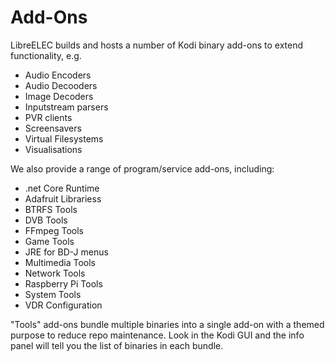 # Add-Ons

LibreELEC builds and hosts a number of Kodi binary add-ons to extend functionality, e.g.

* Audio Encoders
* Audio Decooders
* Image Decoders
* Inputstream parsers
* PVR clients
* Screensavers
* Virtual Filesystems
* Visualisations

We also provide a range of program/service add-ons, including:

* .net Core Runtime
* Adafruit Librariess
* BTRFS Tools
* DVB Tools
* FFmpeg Tools
* Game Tools
* JRE for BD-J menus
* Multimedia Tools
* Network Tools
* Raspberry Pi Tools
* System Tools
* VDR Configuration

"Tools" add-ons bundle multiple binaries into a single add-on with a themed purpose to reduce repo maintenance. Look in the Kodi GUI and the info panel will tell you the list of binaries in each bundle.

